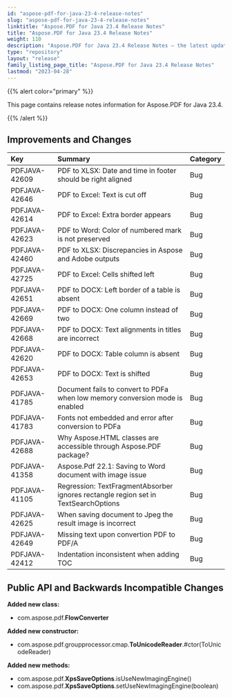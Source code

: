 ```yaml
---
id: "aspose-pdf-for-java-23-4-release-notes"
slug: "aspose-pdf-for-java-23-4-release-notes"
linktitle: "Aspose.PDF for Java 23.4 Release Notes"
title: "Aspose.PDF for Java 23.4 Release Notes"
weight: 110
description: "Aspose.PDF for Java 23.4 Release Notes – the latest updates and fixes."
type: "repository"
layout: "release"
family_listing_page_title: "Aspose.PDF for Java 23.4 Release Notes"
lastmod: "2023-04-28"
---
```


{{% alert color="primary" %}}

This page contains release notes information for Aspose.PDF for Java 23.4.

{{% /alert %}}
## **Improvements and Changes**

|**Key**|**Summary**|**Category**|
| :- | :- | :- |
|PDFJAVA-42609|PDF to XLSX: Date and time in footer should be right aligned|Bug|
|PDFJAVA-42646|PDF to Excel: Text is cut off|Bug|
|PDFJAVA-42614|PDF to Excel: Extra border appears|Bug|
|PDFJAVA-42623|PDF to Word: Color of numbered mark is not preserved|Bug|
|PDFJAVA-42460|PDF to XLSX: Discrepancies in Aspose and Adobe outputs|Bug|
|PDFJAVA-42725|PDF to Excel: Cells shifted left|Bug|
|PDFJAVA-42651|PDF to DOCX: Left border of a table is absent|Bug|
|PDFJAVA-42669|PDF to DOCX: One column instead of two|Bug|
|PDFJAVA-42668|PDF to DOCX: Text alignments in titles are incorrect|Bug|
|PDFJAVA-42620|PDF to DOCX: Table column is absent|Bug|
|PDFJAVA-42653|PDF to DOCX: Text is shifted|Bug|
|PDFJAVA-41785|Document fails to convert to PDFa when low memory conversion mode is enabled|Bug|
|PDFJAVA-41783|Fonts not embedded and error after conversion to PDFa|Bug|
|PDFJAVA-42688|Why Aspose.HTML classes are accessible through Aspose.PDF package?|Bug|
|PDFJAVA-41358|Aspose.Pdf 22.1: Saving to Word document with image issue|Bug|
|PDFJAVA-41105|Regression: TextFragmentAbsorber ignores rectangle region set in TextSearchOptions|Bug|
|PDFJAVA-42625|When saving document to Jpeg the result image is incorrect|Bug|
|PDFJAVA-42649|Missing text upon convertion PDF to PDF/A|Bug|
|PDFJAVA-42412|Indentation inconsistent when adding TOC|Bug|
	


## **Public API and Backwards Incompatible Changes**


**Added new class:**

- com.aspose.pdf.**FlowConverter**

**Added new constructor:**

- com.aspose.pdf.groupprocessor.cmap.**ToUnicodeReader**.#ctor(ToUnicodeReader)

**Added new methods:**

- com.aspose.pdf.**XpsSaveOptions**.isUseNewImagingEngine()
- com.aspose.pdf.**XpsSaveOptions**.setUseNewImagingEngine(boolean)




